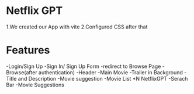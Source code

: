 # Netflix GPT
1.We created our App with vite
2.Configured CSS after that







# Features
-Login/Sign Up
  -Sign In/ Sign Up Form
  -redirect to Browse Page
-Browse(after authentication)
 -Header
-Main Movie
  -Trailer in Background 
  -Title and Description
  -Movie suggestion
    -Movie List *N
NetflixGPT 
-Serach Bar
-Movie Suggestions